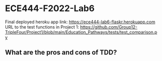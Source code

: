 # ECE444-F2022-Lab6
Final deployed heroku app link: https://ece444-lab6-flaskr.herokuapp.com <br>
URL to the test functions in Project 1: https://github.com/Group12-TripleFour/Project1/blob/main/Education_Pathways/tests/test_comparison.py

## What are the pros and cons of TDD?
